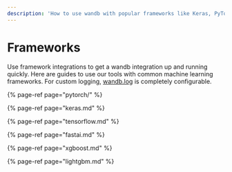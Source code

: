 ```yaml
---
description: 'How to use wandb with popular frameworks like Keras, PyTorch, and Tensorflow'
---
```


# Frameworks

Use framework integrations to get a wandb integration up and running quickly. Here are guides to use our tools with common machine learning frameworks. For custom logging, [wandb.log](../log.md) is completely configurable.

{% page-ref page="pytorch/" %}

{% page-ref page="keras.md" %}

{% page-ref page="tensorflow.md" %}

{% page-ref page="fastai.md" %}

{% page-ref page="xgboost.md" %}

{% page-ref page="lightgbm.md" %}



